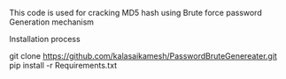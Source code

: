 This code is used for cracking MD5 hash using Brute force password Generation mechanism

Installation process

git clone https://github.com/kalasaikamesh/PasswordBruteGenereater.git
pip install -r Requirements.txt
